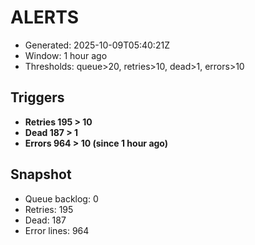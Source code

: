 # ALERTS

- Generated: 2025-10-09T05:40:21Z
- Window: 1 hour ago
- Thresholds: queue>20, retries>10, dead>1, errors>10

## Triggers
- **Retries 195 > 10**
- **Dead 187 > 1**
- **Errors 964 > 10 (since 1 hour ago)**

## Snapshot
- Queue backlog: 0
- Retries: 195
- Dead: 187
- Error lines: 964
